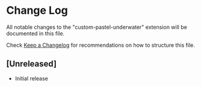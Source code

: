 # Change Log

All notable changes to the "custom-pastel-underwater" extension will be documented in this file.

Check [Keep a Changelog](http://keepachangelog.com/) for recommendations on how to structure this file.

## [Unreleased]

- Initial release
